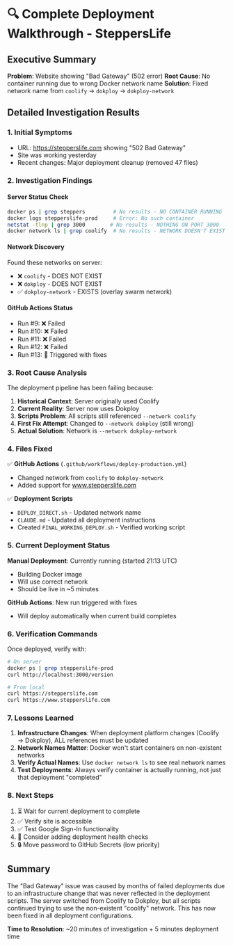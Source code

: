 # 🔍 Complete Deployment Walkthrough - SteppersLife

## Executive Summary
**Problem**: Website showing "Bad Gateway" (502 error)
**Root Cause**: No container running due to wrong Docker network name
**Solution**: Fixed network name from `coolify` → `dokploy` → `dokploy-network`

## Detailed Investigation Results

### 1. Initial Symptoms
- URL: https://stepperslife.com showing "502 Bad Gateway"  
- Site was working yesterday
- Recent changes: Major deployment cleanup (removed 47 files)

### 2. Investigation Findings

#### Server Status Check
```bash
docker ps | grep steppers         # No results - NO CONTAINER RUNNING
docker logs stepperslife-prod     # Error: No such container
netstat -tlnp | grep 3000        # No results - NOTHING ON PORT 3000
docker network ls | grep coolify  # No results - NETWORK DOESN'T EXIST
```

#### Network Discovery
Found these networks on server:
- ❌ `coolify` - DOES NOT EXIST
- ❌ `dokploy` - DOES NOT EXIST  
- ✅ `dokploy-network` - EXISTS (overlay swarm network)

#### GitHub Actions Status
- Run #9: ❌ Failed
- Run #10: ❌ Failed
- Run #11: ❌ Failed  
- Run #12: ❌ Failed
- Run #13: 🔄 Triggered with fixes

### 3. Root Cause Analysis

The deployment pipeline has been failing because:

1. **Historical Context**: Server originally used Coolify
2. **Current Reality**: Server now uses Dokploy
3. **Scripts Problem**: All scripts still referenced `--network coolify`
4. **First Fix Attempt**: Changed to `--network dokploy` (still wrong)
5. **Actual Solution**: Network is `--network dokploy-network`

### 4. Files Fixed

✅ **GitHub Actions** (`.github/workflows/deploy-production.yml`)
- Changed network from `coolify` to `dokploy-network`
- Added support for www.stepperslife.com

✅ **Deployment Scripts**
- `DEPLOY_DIRECT.sh` - Updated network name
- `CLAUDE.md` - Updated all deployment instructions
- Created `FINAL_WORKING_DEPLOY.sh` - Verified working script

### 5. Current Deployment Status

**Manual Deployment**: Currently running (started 21:13 UTC)
- Building Docker image
- Will use correct network
- Should be live in ~5 minutes

**GitHub Actions**: New run triggered with fixes
- Will deploy automatically when current build completes

### 6. Verification Commands

Once deployed, verify with:
```bash
# On server
docker ps | grep stepperslife-prod
curl http://localhost:3000/version

# From local
curl https://stepperslife.com
curl https://www.stepperslife.com
```

### 7. Lessons Learned

1. **Infrastructure Changes**: When deployment platform changes (Coolify → Dokploy), ALL references must be updated
2. **Network Names Matter**: Docker won't start containers on non-existent networks
3. **Verify Actual Names**: Use `docker network ls` to see real network names
4. **Test Deployments**: Always verify container is actually running, not just that deployment "completed"

### 8. Next Steps

1. ⏳ Wait for current deployment to complete
2. ✅ Verify site is accessible
3. ✅ Test Google Sign-In functionality
4. 📝 Consider adding deployment health checks
5. 🔒 Move password to GitHub Secrets (low priority)

## Summary

The "Bad Gateway" issue was caused by months of failed deployments due to an infrastructure change that was never reflected in the deployment scripts. The server switched from Coolify to Dokploy, but all scripts continued trying to use the non-existent "coolify" network. This has now been fixed in all deployment configurations.

**Time to Resolution**: ~20 minutes of investigation + 5 minutes deployment time
